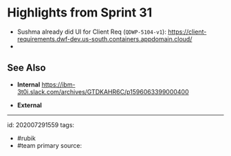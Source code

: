 # Highlights from Sprint 31
- Sushma already did UI for Client Req (`QDWP-5104-v1`): https://client-requirements.dwf-dev.us-south.containers.appdomain.cloud/
- 
## See Also
- **Internal**
https://ibm-3t0i.slack.com/archives/GTDKAHR6C/p1596063399000400


- **External**

---

id: 202007291559
tags:
 - #rubik
 - #team
primary source:
